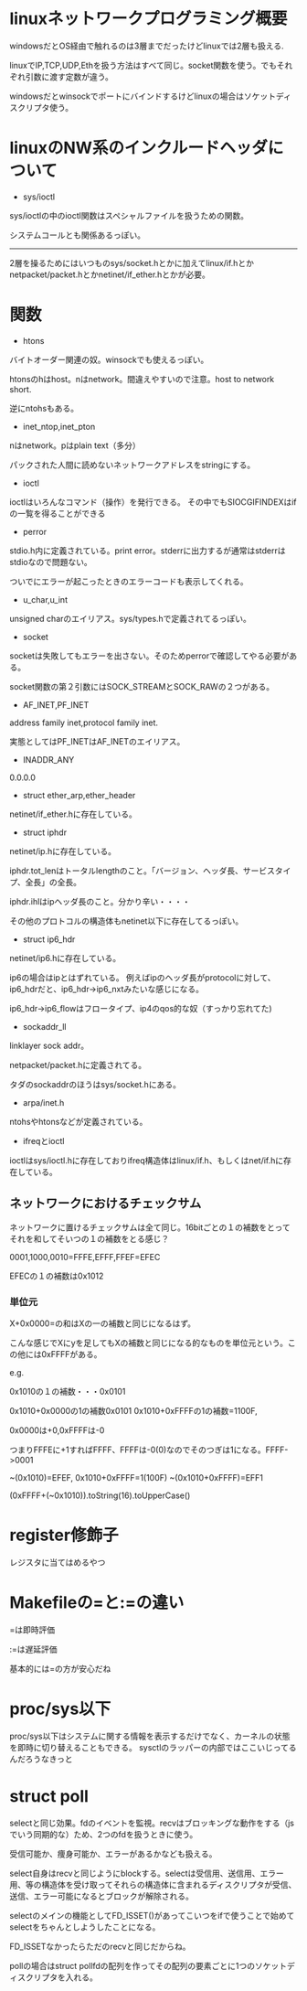 # linuxネットワークプログラミング概要

windowsだとOS経由で触れるのは3層までだったけどlinuxでは2層も扱える.

linuxでIP,TCP,UDP,Ethを扱う方法はすべて同じ。socket関数を使う。でもそれぞれ引数に渡す定数が違う。

windowsだとwinsockでポートにバインドするけどlinuxの場合はソケットディスクリプタ使う。

# linuxのNW系のインクルードヘッダについて

* sys/ioctl

sys/ioctlの中のioctl関数はスペシャルファイルを扱うための関数。

システムコールとも関係あるっぽい。

___
2層を操るためにはいつものsys/socket.hとかに加えてlinux/if.hとかnetpacket/packet.hとかnetinet/if_ether.hとかが必要。

# 関数

* htons

バイトオーダー関連の奴。winsockでも使えるっぽい。

htonsのhはhost。nはnetwork。間違えやすいので注意。host to network short.

逆にntohsもある。


* inet\_ntop,inet\_pton

nはnetwork。pはplain text（多分）

パックされた人間に読めないネットワークアドレスをstringにする。

* ioctl

ioctlはいろんなコマンド（操作）を発行できる。
その中でもSIOCGIFINDEXはifの一覧を得ることができる

* perror

stdio.h内に定義されている。print error。stderrに出力するが通常はstderrはstdioなので問題ない。

ついでにエラーが起こったときのエラーコードも表示してくれる。

* u\_char,u\_int

unsigned charのエイリアス。sys/types.hで定義されてるっぽい。

* socket

socketは失敗してもエラーを出さない。そのためperrorで確認してやる必要がある。

socket関数の第２引数にはSOCK\_STREAMとSOCK\_RAWの２つがある。

* AF\_INET,PF\_INET

address family inet,protocol family inet.

実態としてはPF\_INETはAF\_INETのエイリアス。

* INADDR\_ANY

0.0.0.0

* struct ether\_arp,ether\_header

netinet/if\_ether.hに存在している。

* struct iphdr

netinet/ip.hに存在している。

iphdr.tot\_lenはトータルlengthのこと。「バージョン、ヘッダ長、サービスタイプ、全長」の全長。

iphdr.ihlはipヘッダ長のこと。分かり辛い・・・・

その他のプロトコルの構造体もnetinet以下に存在してるっぽい。

* struct ip6\_hdr

netinet/ip6.hに存在している。

ip6の場合はipとはずれている。
例えばipのヘッダ長がprotocolに対して、ip6\_hdrだと、ip6\_hdr->ip6_nxtみたいな感じになる。

ip6\_hdr->ip6\_flowはフロータイプ、ip4のqos的な奴（すっかり忘れてた)

* sockaddr_ll

linklayer sock addr。

netpacket/packet.hに定義されてる。

タダのsockaddrのほうはsys/socket.hにある。

* arpa/inet.h

ntohsやhtonsなどが定義されている。

* ifreqとioctl

ioctlはsys/ioctl.hに存在しておりifreq構造体はlinux/if.h、もしくはnet/if.hに存在している。

## ネットワークにおけるチェックサム

ネットワークに置けるチェックサムは全て同じ。16bitごとの１の補数をとってそれを和してそいつの１の補数をとる感じ？

0001,1000,0010=FFFE,EFFF,FFEF=EFEC

EFECの１の補数は0x1012

### 単位元

X+0x0000=の和はXの一の補数と同じになるはず。

こんな感じでXにyを足してもXの補数と同じになる的なものを単位元という。この他には0xFFFFがある。

e.g.

0x1010の１の補数・・・0x0101

0x1010+0x0000の1の補数0x0101
0x1010+0xFFFFの1の補数=1100F,

0x0000は+0,0xFFFFは-0

つまりFFFEに+1すればFFFF、FFFFは-0(0)なのでそのつぎは1になる。FFFF->0001

~(0x1010)=EFEF,
0x1010+0xFFFF=1(100F)
~(0x1010+0xFFFF)=EFF1

(0xFFFF+(~0x1010)).toString(16).toUpperCase()

# register修飾子

レジスタに当てはめるやつ

# Makefileの=と:=の違い

=は即時評価

:=は遅延評価

基本的には=の方が安心だね

# proc/sys以下

proc/sys以下はシステムに関する情報を表示するだけでなく、カーネルの状態を即時に切り替えることもできる。
sysctlのラッパーの内部ではここいじってるんだろうなきっと

# struct poll

selectと同じ効果。fdのイベントを監視。recvはブロッキングな動作をする（jsでいう同期的な）ため、2つのfdを扱うときに使う。

受信可能か、痩身可能か、エラーがあるかなども扱える。

select自身はrecvと同じようにblockする。selectは受信用、送信用、エラー用、等の構造体を受け取ってそれらの構造体に含まれるディスクリプタが受信、送信、エラー可能になるとブロックが解除される。

selectのメインの機能としてFD_ISSET()があってこいつをifで使うことで始めてselectをちゃんとしようしたことになる。

FD_ISSETなかったらただのrecvと同じだからね。

pollの場合はstruct pollfdの配列を作ってその配列の要素ごとに1つのソケットディスクリプタを入れる。  

